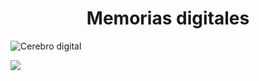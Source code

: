 <h1 align="center">Memorias digitales</h1>

![Cerebro digital](https://github.com/user-attachments/assets/992328c7-025b-4c96-bc40-d112ef7a2909)

<p align="left"><img src="https://img.shields.io/badge/En_desarrollo-red"/></p>
